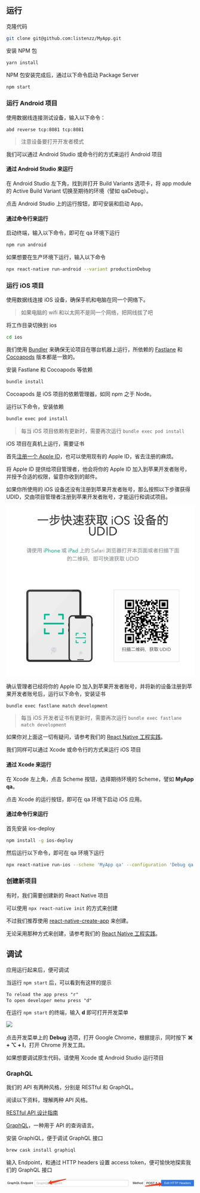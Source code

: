 ## 运行

克隆代码

```sh
git clone git@github.com:listenzz/MyApp.git
```

安装 NPM 包

```sh
yarn install
```

NPM 包安装完成后，通过以下命令启动 Package Server

```sh
npm start
```

### 运行 Android 项目

使用数据线连接测试设备，输入以下命令：

```
abd reverse tcp:8081 tcp:8081
```

> 注意设备要打开开发者模式

我们可以通过 Android Studio 或命令行的方式来运行 Android 项目

#### 通过 Android Studio 来运行

在 Android Studio 左下角，找到并打开 Build Variants 选项卡，将 app module 的 Active Build Variant 切换至期待的环境（譬如 qaDebug）。

点击 Android Studio 上的运行按钮，即可安装和启动 App。

#### 通过命令行来运行

启动终端，输入以下命令，即可在 qa 环境下运行

```sh
npm run android
```

如果想要在生产环境下运行，输入以下命令

```sh
npx react-native run-android --variant productionDebug
```

### 运行 iOS 项目

使用数据线连接 iOS 设备，确保手机和电脑在同一个网络下。

> 如果电脑的 wifi 和以太网不是同一个网络，把网线拔了吧

将工作目录切换到 ios

```sh
cd ios
```

我们使用 [Bundler](https://bundler.io/) 来确保无论项目在哪台机器上运行，所依赖的 [Fastlane](https://fastlane.tools/) 和 [Cocoapods](https://cocoapods.org/) 版本都是一致的。

安装 Fastlane 和 Cocoapods 等依赖

```sh
bundle install
```

Cocoapods 是 iOS 项目的依赖管理器，如同 npm 之于 Node。

运行以下命令，安装依赖

```sh
bundle exec pod install
```

> 每当 iOS 项目依赖有更新时，需要再次运行 `bundle exec pod install`

iOS 项目在真机上运行，需要证书

首先[注册一个 Apple ID](https://support.apple.com/zh-cn/HT204316)，也可以使用现有的 Apple ID，省去注册的麻烦。

将 Apple ID 提供给项目管理者，他会将你的 Apple ID 加入到苹果开发者账号，并授予合适的权限，留意你收到的邮件。

如果你所使用的 iOS 设备还没有注册到苹果开发者账号，那么按照以下步骤获得 UDID，交由项目管理者注册到苹果开发者账号，才能运行和调试项目。

![](./images/ios_udid.jpeg)

确认管理者已经将你的 Apple ID 加入到苹果开发者账号，并将新的设备注册到苹果开发者账号后，运行以下命令，安装证书

```sh
bundle exec fastlane match development
```

> 每当 iOS 开发者证书有更新时，需要再次运行 `bundle exec fastlane match development`

如果你对上面这一切有疑问，请参考我们的 [React Native 工程实践](https://github.com/listenzz/MyApp)。

我们同样可以通过 Xcode 或命令行的方式来运行 iOS 项目

#### 通过 Xcode 来运行

在 Xcode 左上角，点击 Scheme 按钮，选择期待环境的 Scheme，譬如 **MyApp qa**。

点击 Xcode 的运行按钮，即可在 qa 环境下启动 iOS 应用。

#### 通过命令行来运行

首先安装 ios-deploy

```sh
npm install -g ios-deploy
```

然后运行以下命令，即可在 qa 环境下运行

```sh
npx react-native run-ios --scheme 'MyApp qa' --configuration 'Debug qa' --device '你的 iPhone 名称'
```

### 创建新项目

有时，我们需要创建新的 React Native 项目

可以使用 `npx react-native init` 的方式来创建

不过我们推荐使用 [react-native-create-app](https://github.com/listenzz/react-native-create-app) 来创建。

无论采用那种方式来创建，请参考我们的 [React Native 工程实践](https://github.com/listenzz/MyApp)。

## 调试

应用运行起来后，便可调试

当运行 `npm start` 后，可以看到有这样的提示

```
To reload the app press "r"
To open developer menu press "d"
```

在运行 `npm start` 的终端，输入 **d** 即可打开开发菜单

<img src="../images/rn/developer_menu.png" width="50%" />

点击开发菜单上的 **Debug** 选项，打开 Google Chrome，根据提示，同时按下 **⌘ + ⌥ + I**，打开 Chrome 开发工具。

如果想要调试原生代码，请使用 Xcode 或 Android Studio 运行项目

### GraphQL

我们的 API 有两种风格，分别是 RESTful 和 GraphQL。

阅读以下资料，理解两种 API 风格。

[RESTful API 设计指南](http://www.ruanyifeng.com/blog/2014/05/restful_api.html)

[GraphQL](https://graphql.cn/)，一种用于 API 的查询语言。

安装 GraphiQL，便于调试 GraphQL 接口

```sh
brew cask install graphiql
```

输入 Endpoint，和通过 HTTP headers 设置 access token，便可愉快地探索我们的 GraphQL 接口

![](./images/graphiql.jpg)

